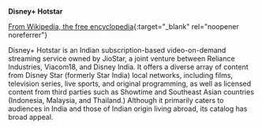 <!-- markdownlint-disable MD041-->
**Disney+ Hotstar**<br>

[From Wikipedia, the free encyclopedia](https://en.wikipedia.org/wiki/Disney%2B_Hotstar){:target="\_blank" rel="noopener noreferrer"}

Disney+ Hotstar is an Indian subscription-based video-on-demand streaming service owned by JioStar, a joint venture between Reliance Industries, Viacom18, and Disney India. It offers a diverse array of content from Disney Star (formerly Star India) local networks, including films, television series, live sports, and original programming, as well as licensed content from third parties such as Showtime and Southeast Asian countries (Indonesia, Malaysia, and Thailand.) Although it primarily caters to audiences in India and those of Indian origin living abroad, its catalog has broad appeal.
<!-- markdownlint-enable MD041-->
